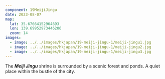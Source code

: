 ```yaml
---
component: 19MeijiJingu
date: 2023-08-07
map:
  lat: 35.67664152964693
  lon: 139.69952973446206
  zoom: 14
images:
  - image: ../../images/hkjapan/19-meiji-jingu-1/meiji-jingu1.jpg
  - image: ../../images/hkjapan/19-meiji-jingu-1/meiji-jingu2.jpg
  - image: ../../images/hkjapan/19-meiji-jingu-1/meiji-jingu3.jpg
---
```


The _**Meiji Jingu**_ shrine is surrounded by a scenic forest and ponds. A quiet place within the bustle of the city.
